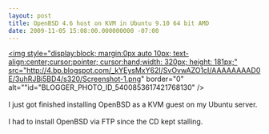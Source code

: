```yaml
---
layout: post
title: OpenBSD 4.6 host on KVM in Ubuntu 9.10 64 bit AMD
date: 2009-11-05 15:08:00.000000000 -07:00
---
```

<a onblur="try {parent.deselectBloggerImageGracefully();} catch(e) {}" href="http://4.bp.blogspot.com/_kYEysMxY62I/SvOvwAZO1cI/AAAAAAAAD0E/3uhRJBi5BD4/s1600-h/Screenshot-1.png"><img style="display:block; margin:0px auto 10px; text-align:center;cursor:pointer; cursor:hand;width: 320px; height: 181px;" src="http://4.bp.blogspot.com/_kYEysMxY62I/SvOvwAZO1cI/AAAAAAAAD0E/3uhRJBi5BD4/s320/Screenshot-1.png" border="0" alt=""id="BLOGGER_PHOTO_ID_5400853617421768130" /></a><br /><br />I just got finished installing OpenBSD as a KVM guest on my Ubuntu server.<br /><br />I had to install OpenBSD via FTP since the CD kept stalling.
